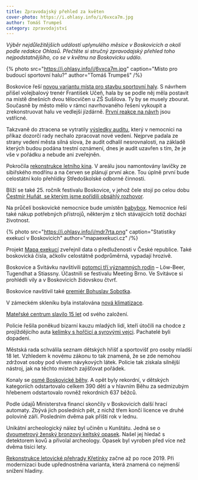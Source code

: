 ```yaml
---
title: Zpravodajský přehled za květen
cover-photo: https://i.ohlasy.info/i/6vxca7m.jpg
author: Tomáš Trumpeš
category: zpravodajství
---
```


*Výběr nejdůležitějších událostí uplynulého měsíce v Boskovicích a okolí podle redakce Ohlasů. Přečtěte si stručný zpravodajský přehled toho nejpodstatnějšího, co se v květnu na Boskovicku událo.*

{% photo src="https://i.ohlasy.info/i/6vxca7m.jpg" caption="Místo pro budoucí sportovní halu?" author="Tomáš Trumpeš" /%}

Boskovice řeší [novou variantu místa pro stavbu sportovní haly](http://www.ohlasy.info/clanky/2017/05/hala-susilova.html). S návrhem přišel volejbalový trenér František Učeň, hala by se podle něj měla postavit na místě dnešních dvou tělocvičen u ZŠ Sušilova. Ty by se musely zbourat. Současně by město mělo v rámci navrhovaného řešení vykoupit a zrekonstruovat halu ve vedlejší jízdárně. [První reakce na návrh](http://www.ohlasy.info/clanky/2017/05/hala-reakce.html) jsou vstřícné.

Takzvaně do ztracena se vytratily [výsledky auditu](http://www.ohlasy.info/clanky/2017/05/audit-nemocnice.html), který v nemocnici na příkaz dozorčí rady nechalo zpracovat nové vedení. Nejprve padala ze strany vedení města silná slova, že audit odhalil nesrovnalosti, na základě kterých budou podána trestní oznámení, dnes je audit uzavřen s tím, že je vše v pořádku a nebude ani zveřejněn.

Pokročila [rekonstrukce letního kina](http://www.ohlasy.info/clanky/2017/05/letnak-zije.html). V areálu jsou namontovány lavičky ze sibiřského modřínu a na červen se plánují první akce. Tou úplně první bude celostátní kolo přehlídky Středoškolské odborné činnosti.

Blíží se také 25. ročník festivalu Boskovice, v jehož čele stojí po celou dobu [Čestmír Huňát, se kterým jsme pořídili obsáhlý rozhovor](http://www.ohlasy.info/clanky/2017/05/rozhovor-hunat.html).

Na průčelí boskovické nemocnice bude umístěn [babybox](http://www.ohlasy.info/clanky/2017/05/babybox-nemocnice.html). Nemocnice řeší také nákup potřebných přístrojů, některým z těch stávajících totiž dochází životnost. 

{% photo src="https://i.ohlasy.info/i/mdr7rta.png" caption="Statistiky exekucí v Boskovicích" author="mapaexekuci.cz" /%}

Projekt [Mapa exekucí](http://mapaexekuci.cz/) zveřejnil data o předluženosti v České republice. Také boskovická čísla, ačkoliv celostátně podprůměrná, vypadají hrozivě.

Boskovice a Svitávku navštívili [potomci tří významných rodin](http://boskovice.cz/potomci-tri-vyznamnych-rodin-navstivili-svitavku-a-boskovice/d-30881/p1=1019) – Löw-Beer, Tugendhat a  Stiassny. Účastnili se festivalu Meeting Brno. Ve Svitávce si prohlédli vily a v Boskovicích židovskou čtvrť.

Boskovice navštívil také [premiér Bohuslav Sobotka](http://boskovice.cz/starostka-privitala-premiera/d-30914/p1=1019).

V zámeckém skleníku byla instalována [nová klimatizace](http://boskovice.cz/ve-skleniku-bude-prijemne-v-lete-i-v-zime/d-30832/p1=1019).

[Mateřské centrum slavilo 15 let](http://boskovice.cz/materske-centrum-slavilo/d-30811/p1=1019) od svého založení.

Policie řešila poněkud bizarní kauzu mladých lidí, kteří útočili na chodce z projíždějícího auta [kelímky s hořčicí a syrovými vejci](http://zrcadlo.net/clanky/Mladi-utocili-na-lidi-horcici-a-vajicky-z-jedouciho-auta-3986/). Pachatelé byli dopadeni.

Městská rada schválila seznam dětských hřišť a sportovišť pro osoby mladší 18 let. Vzhledem k novému zákonu to tak znamená, že se zde nemohou zdržovat osoby pod vlivem návykových látek. Policie tak získala silnější nástroj, jak na těchto místech zajišťovat pořádek.

Konaly se [osmé Boskovické běhy](http://boskovice.cz/osme-boskovicke-behy-lamaly-rekordy/d-30717/p1=1019). A opět byly rekordní, v dětských kategoriích odstartovalo celkem 390 dětí a v hlavním Běhu za sedmizubým hřebenem odstartovalo rovněž rekordních 637 běžců.

Podle údajů Ministerstva financí skončily v Boskovicích další hrací automaty. Zbývá jich posledních pět, z nichž třem končí licence ve druhé polovině září. Posledním dvěma pak příští rok v lednu.

Unikátní archeologický nález byl učiněn u Kunštátu. Jedná se o [dvoumetrový ženský bronzový keltský opasek](https://www.novinky.cz/domaci/438565-hledac-objevil-u-kunstatu-unikatni-opasek-z-dob-keltu.html). Našel jej hledač s detektorem kovů a přivolal archeology. Opasek byl vyroben před více než dvěma tisíci lety.

[Rekonstrukce letovické přehrady Křetínky](http://blanensky.denik.cz/zpravy_region/oprava-hraze-kretinky-povodi-hleda-spolecnou-rec-s-mistnimi-20170520.html) začne až po roce 2019. Při modernizaci bude upřednostněna varianta, která znamená co nejmenší snížení hladiny.
